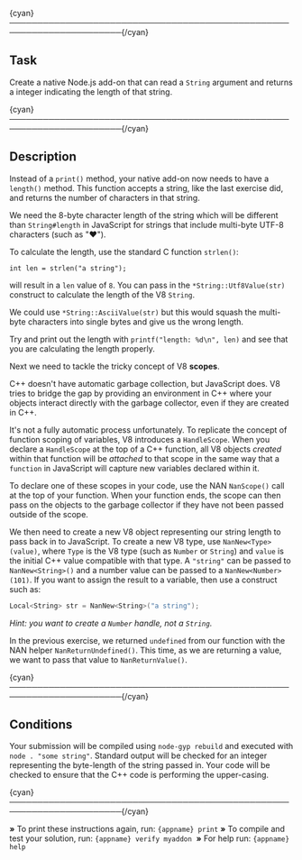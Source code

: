 {cyan}──────────────────────────────────────────────────────────────────────{/cyan}

## Task

Create a native Node.js add-on that can read a `String` argument and returns a integer indicating the length of that string.

{cyan}──────────────────────────────────────────────────────────────────────{/cyan}

## Description

Instead of a `print()` method, your native add-on now needs to have a `length()` method. This function accepts a string, like the last exercise did, and returns the number of characters in that string.

We need the 8-byte character length of the string which will be different than `String#length` in JavaScript for strings that include multi-byte UTF-8 characters (such as "♥").

To calculate the length, use the standard C function `strlen()`:

    int len = strlen("a string");

will result in a `len` value of `8`. You can pass in the `*String::Utf8Value(str)` construct to calculate the length of the V8 `String`.

We could use `*String::AsciiValue(str)` but this would squash the multi-byte characters into single bytes and give us the wrong length.

Try and print out the length with `printf("length: %d\n", len)` and see that you are calculating the length properly.

Next we need to tackle the tricky concept of V8 **scopes**.

C++ doesn't have automatic garbage collection, but JavaScript does. V8 tries to bridge the gap by providing an environment in C++ where your objects interact directly with the garbage collector, even if they are created in C++.

It's not a fully automatic process unfortunately. To replicate the concept of function scoping of variables, V8 introduces a `HandleScope`. When you declare a `HandleScope` at the top of a C++ function, all V8 objects *created* within that function will be *attached* to that scope in the same way that a `function` in JavaScript will capture new variables declared within it.

To declare one of these scopes in your code, use the NAN `NanScope()` call at the top of your function. When your function ends, the scope can then pass on the objects to the garbage collector if they have not been passed outside of the scope.

We then need to create a new V8 object representing our string length to pass back in to JavaScript. To create a new V8 type, use `NanNew<Type>(value)`, where `Type` is the V8 type (such as `Number` or `String`) and `value` is the initial C++ value compatible with that type. A `"string"` can be passed to `NanNew<String>()` and a number value can be passed to a `NanNew<Number>(101)`. If you want to assign the result to a variable, then use a construct such as:

```c++
Local<String> str = NanNew<String>("a string");
```

*Hint: you want to create a `Number` handle, not a `String`.*

In the previous exercise, we returned `undefined` from our function with the NAN helper `NanReturnUndefined()`.  This time, as we are returning a value, we want to pass that value to `NanReturnValue()`.

{cyan}──────────────────────────────────────────────────────────────────────{/cyan}

## Conditions

Your submission will be compiled using `node-gyp rebuild` and executed with `node . "some string"`. Standard output will be checked for an integer representing the byte-length of the string passed in. Your code will be checked to ensure that the C++ code is performing the upper-casing.

{cyan}──────────────────────────────────────────────────────────────────────{/cyan}

 __»__ To print these instructions again, run: `{appname} print`
 __»__ To compile and test your solution, run: `{appname} verify myaddon`
  __»__ For help run: `{appname} help`
